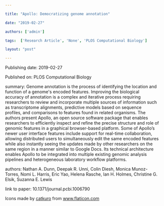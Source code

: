 ---
title: "Apollo: Democratizing genome annotation"
date: "2019-02-27"
authors: ['admin']
tags:  ['Research Article', 'None', 'PLOS Computational Biology']
layout: "post"
---
Publishing date: 2019-02-27

Published on: PLOS Computational Biology

summary: Genome annotation is the process of identifying the location and function of a genome's encoded features. Improving the biological accuracy of annotation is a complex and iterative process requiring researchers to review and incorporate multiple sources of information such as transcriptome alignments, predictive models based on sequence profiles, and comparisons to features found in related organisms. The authors present Apollo, an open source software package that enables researchers to efficiently inspect and refine the precise structure and role of genomic features in a graphical browser-based platform. Some of Apollo’s newer user interface features include support for real-time collaboration, allowing distributed users to simultaneously edit the same encoded features while also instantly seeing the updates made by other researchers on the same region in a manner similar to Google Docs. Its technical architecture enables Apollo to be integrated into multiple existing genomic analysis pipelines and heterogeneous laboratory workflow platforms.

authors: Nathan A. Dunn, Deepak R. Unni, Colin Diesh, Monica Munoz-Torres, Nomi L. Harris, Eric Yao, Helena Rasche, Ian H. Holmes, Christine G. Elsik, Suzanna E. Lewis

link to paper: 10.1371/journal.pcbi.1006790

Icons made by <a href="https://www.flaticon.com/free-icon/bookshelves_3576884" title="catkuro">catkuro</a> from <a href="https://www.flaticon.com/" title="Flaticon"> www.flaticon.com</a>